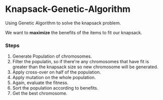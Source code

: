 # Knapsack-Genetic-Algorithm

Using Genetic Algorithm to solve the knapsack problem.

We want to **maximize** the benefits of the items to fit our knapsack.

### Steps
1. Generate Population of chromosomes.
2. Filter the populatin, so if there're any chromosomes that have fit is greater than the knapsack size so new chromosome will be generated.
3. Apply cross-over on half of the population.
4. Apply mutation on the whole population.
5. Again, evaluate the fitness.
6. Sort the population according to benefits.
7. Get the best chromosome.
